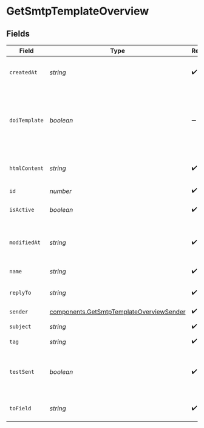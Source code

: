 # GetSmtpTemplateOverview


## Fields

| Field                                                                                                                                                            | Type                                                                                                                                                             | Required                                                                                                                                                         | Description                                                                                                                                                      | Example                                                                                                                                                          |
| ---------------------------------------------------------------------------------------------------------------------------------------------------------------- | ---------------------------------------------------------------------------------------------------------------------------------------------------------------- | ---------------------------------------------------------------------------------------------------------------------------------------------------------------- | ---------------------------------------------------------------------------------------------------------------------------------------------------------------- | ---------------------------------------------------------------------------------------------------------------------------------------------------------------- |
| `createdAt`                                                                                                                                                      | *string*                                                                                                                                                         | :heavy_check_mark:                                                                                                                                               | Creation UTC date-time of the template (YYYY-MM-DDTHH:mm:ss.SSSZ)                                                                                                | 2017-05-01T12:30:00Z                                                                                                                                             |
| `doiTemplate`                                                                                                                                                    | *boolean*                                                                                                                                                        | :heavy_minus_sign:                                                                                                                                               | It is true if template is a valid Double opt-in (DOI) template, otherwise it is false. This field will be available only in case of single template detail call. | false                                                                                                                                                            |
| `htmlContent`                                                                                                                                                    | *string*                                                                                                                                                         | :heavy_check_mark:                                                                                                                                               | HTML content of the template                                                                                                                                     | Your order n°xxxxx has been confirmed. Thanks for your purchase.                                                                                                 |
| `id`                                                                                                                                                             | *number*                                                                                                                                                         | :heavy_check_mark:                                                                                                                                               | ID of the template                                                                                                                                               | 4                                                                                                                                                                |
| `isActive`                                                                                                                                                       | *boolean*                                                                                                                                                        | :heavy_check_mark:                                                                                                                                               | Status of template (true=active, false=inactive)                                                                                                                 | true                                                                                                                                                             |
| `modifiedAt`                                                                                                                                                     | *string*                                                                                                                                                         | :heavy_check_mark:                                                                                                                                               | Last modification UTC date-time of the template (YYYY-MM-DDTHH:mm:ss.SSSZ)                                                                                       | 2017-05-12T12:30:00Z                                                                                                                                             |
| `name`                                                                                                                                                           | *string*                                                                                                                                                         | :heavy_check_mark:                                                                                                                                               | Name of the template                                                                                                                                             | Order Confirmation - EN                                                                                                                                          |
| `replyTo`                                                                                                                                                        | *string*                                                                                                                                                         | :heavy_check_mark:                                                                                                                                               | Email defined as the "Reply to" for the template                                                                                                                 | replyto@domain.com                                                                                                                                               |
| `sender`                                                                                                                                                         | [components.GetSmtpTemplateOverviewSender](../../models/shared/getsmtptemplateoverviewsender.md)                                                                 | :heavy_check_mark:                                                                                                                                               | N/A                                                                                                                                                              |                                                                                                                                                                  |
| `subject`                                                                                                                                                        | *string*                                                                                                                                                         | :heavy_check_mark:                                                                                                                                               | Subject of the template                                                                                                                                          | Thanks for your order !                                                                                                                                          |
| `tag`                                                                                                                                                            | *string*                                                                                                                                                         | :heavy_check_mark:                                                                                                                                               | Tag of the template                                                                                                                                              | sports                                                                                                                                                           |
| `testSent`                                                                                                                                                       | *boolean*                                                                                                                                                        | :heavy_check_mark:                                                                                                                                               | Status of test sending for the template (true=test email has been sent, false=test email has not been sent)                                                      | true                                                                                                                                                             |
| `toField`                                                                                                                                                        | *string*                                                                                                                                                         | :heavy_check_mark:                                                                                                                                               | Customisation of the "to" field for the template                                                                                                                 | {FIRSTNAME} {LASTNAME}                                                                                                                                           |
